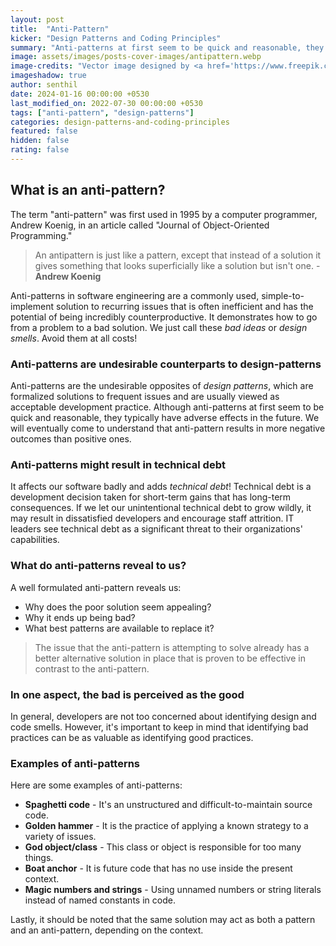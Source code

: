 ```yaml
---
layout: post
title:  "Anti-Pattern"
kicker: "Design Patterns and Coding Principles"
summary: "Anti-patterns at first seem to be quick and reasonable, they typically have adverse effects in the future. They are design and code smells. It affects our software badly and adds technical debt. We should avoid them at all costs."
image: assets/images/posts-cover-images/antipattern.webp
image-credits: "Vector image designed by <a href='https://www.freepik.com/' target='_blank'>freepik</a>."
imageshadow: true
author: senthil
date: 2024-01-16 00:00:00 +0530
last_modified_on: 2022-07-30 00:00:00 +0530
tags: ["anti-pattern", "design-patterns"]
categories: design-patterns-and-coding-principles
featured: false
hidden: false
rating: false
---
```


## What is an anti-pattern?

The term "anti-pattern" was first used in 1995 by a computer programmer, Andrew Koenig, in an article called "Journal of Object-Oriented Programming."

> An antipattern is just like a pattern, except that instead of a solution it gives something that looks superficially like a solution but isn't one. - **Andrew Koenig**

Anti-patterns in software engineering are a commonly used, simple-to-implement solution to recurring issues that is often inefficient and has the potential of being incredibly counterproductive. It demonstrates how to go from a problem to a bad solution. We just call these *bad ideas* or *design smells*. Avoid them at all costs!

### Anti-patterns are undesirable counterparts to design-patterns

Anti-patterns are the undesirable opposites of *design patterns*, which are formalized solutions to frequent issues and are usually viewed as acceptable development practice. Although anti-patterns at first seem to be quick and reasonable, they typically have adverse effects in the future. We will eventually come to understand that anti-pattern results in more negative outcomes than positive ones.

### Anti-patterns might result in technical debt

It affects our software badly and adds *technical debt*! Technical debt is a development decision taken for short-term gains that has long-term consequences. If we let our unintentional technical debt to grow wildly, it may result in dissatisfied developers and encourage staff attrition. IT leaders see technical debt as a significant threat to their organizations' capabilities. 

### What do anti-patterns reveal to us?

A well formulated anti-pattern reveals us:

- Why does the poor solution seem appealing?
- Why it ends up being bad?
- What best patterns are available to replace it?

> The issue that the anti-pattern is attempting to solve already has a better alternative solution in place that is proven to be effective in contrast to the anti-pattern.

### In one aspect, the bad is perceived as the good

In general, developers are not too concerned about identifying design and code smells. However, it's important to keep in mind that identifying bad practices can be as valuable as identifying good practices.

### Examples of anti-patterns

Here are some examples of anti-patterns:

- **Spaghetti code** - It's an unstructured and difficult-to-maintain source code.
- **Golden hammer** - It is the practice of applying a known strategy to a variety of issues.
- **God object/class** - This class or object is responsible for too many things.
- **Boat anchor** - It is future code that has no use inside the present context.
- **Magic numbers and strings** - Using unnamed numbers or string literals instead of named constants in code.


Lastly, it should be noted that the same solution may act as both a pattern and an anti-pattern, depending on the context.